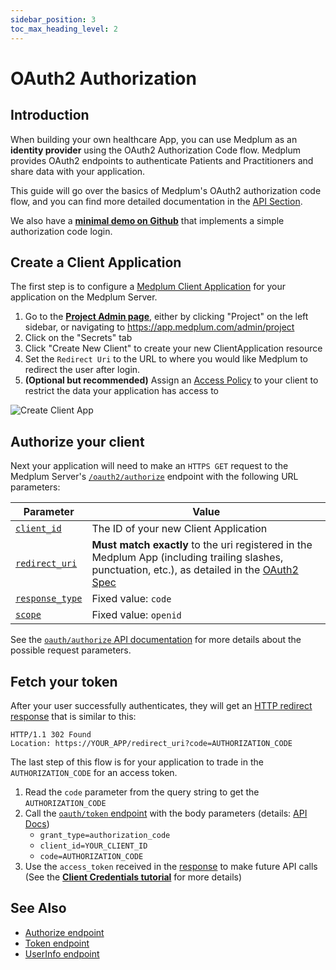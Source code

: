 ```yaml
---
sidebar_position: 3
toc_max_heading_level: 2
---
```


# OAuth2 Authorization

## Introduction

When building your own healthcare App, you can use Medplum as an **identity provider** using the OAuth2 Authorization Code flow. Medplum provides OAuth2 endpoints to authenticate Patients and Practitioners and share data with your application.

This guide will go over the basics of Medplum's OAuth2 authorization code flow, and you can find more detailed documentation in the [API Section](../api/oauth/).

We also have a **[minimal demo on Github](https://github.com/medplum/medplum-oauth-demo)** that implements a simple authorization code login.

## Create a Client Application

The first step is to configure a [Medplum Client Application](https://app.medplum.com/ClientApplication) for your application on the Medplum Server.

1. Go to the [**Project Admin page**](https://app.medplum.com/admin/project), either by clicking "Project" on the left sidebar, or navigating to https://app.medplum.com/admin/project
2. Click on the "Secrets" tab
3. Click "Create New Client" to create your new ClientApplication resource
4. Set the `Redirect Uri` to the URL to where you would like Medplum to redirect the user after login.
5. **(Optional but recommended)** Assign an [Access Policy](./access-control) to your client to restrict the data your application has access to

![Create Client App](/img/create-client-app.png)

## Authorize your client

Next your application will need to make an `HTTPS GET` request to the Medplum Server's [`/oauth2/authorize`](../api/oauth/authorize) endpoint with the following URL parameters:

| Parameter                                                       | Value                                                                                                                                                                                                     |
| --------------------------------------------------------------- | --------------------------------------------------------------------------------------------------------------------------------------------------------------------------------------------------------- |
| [`client_id`](../api/oauth/authorize#clientid-required)         | The ID of your new Client Application                                                                                                                                                                     |
| [`redirect_uri`](../api/oauth/authorize#redirecturi-required)   | **Must match exactly** to the uri registered in the Medplum App (including trailing slashes, punctuation, etc.), as detailed in the [OAuth2 Spec](https://www.rfc-editor.org/rfc/rfc6749#section-3.1.2.3) |
| [`response_type`](../api/oauth/authorize#responsetype-required) | Fixed value: `code`                                                                                                                                                                                       |
| [`scope`](../api/oauth/authorize#scope-required)                | Fixed value: `openid`                                                                                                                                                                                     |

See the [`oauth/authorize` API documentation](../api/oauth/authorize) for more details about the possible request parameters.

## Fetch your token

After your user successfully authenticates, they will get an [HTTP redirect response](../api/oauth/authorize#authorization-code-grant) that is similar to this:

```
HTTP/1.1 302 Found
Location: https://YOUR_APP/redirect_uri?code=AUTHORIZATION_CODE
```

The last step of this flow is for your application to trade in the `AUTHORIZATION_CODE` for an access token.

1. Read the `code` parameter from the query string to get the `AUTHORIZATION_CODE`
2. Call the [`oauth/token` endpoint](../api/oauth/token) with the body parameters (details: [API Docs](../api/oauth/token#request-parameters-in-body))
   - `grant_type=authorization_code`
   - `client_id=YOUR_CLIENT_ID`
   - `code=AUTHORIZATION_CODE`
3. Use the `access_token` received in the [response](../api/oauth/token#sample-response) to make future API calls (See the [**Client Credentials tutorial**](./client-credentials) for more details)

## See Also

- [Authorize endpoint](../api/oauth/authorize)
- [Token endpoint](../api/oauth/token)
- [UserInfo endpoint](../api/oauth/userinfo)
